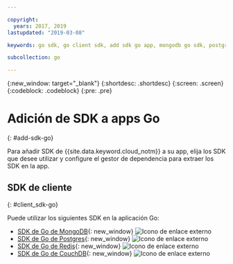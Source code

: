 ```yaml
---

copyright:
  years: 2017, 2019
lastupdated: "2019-03-08"

keywords: go sdk, go client sdk, add sdk go app, mongodb go sdk, postgres go sdk, redis go sdk, couchdb go sdk

subcollection: go

---
```


{:new_window: target="_blank"}
{:shortdesc: .shortdesc}
{:screen: .screen}
{:codeblock: .codeblock}
{:pre: .pre}

#  Adición de SDK a apps Go
{: #add-sdk-go}

Para añadir SDK de {{site.data.keyword.cloud_notm}} a su app, elija los SDK que desee utilizar y configure el gestor de dependencia para extraer los SDK en la app.

## SDK de cliente
{: #client_sdk-go}

Puede utilizar los siguientes SDK en la aplicación Go:
* [SDK de Go de MongoDB](https://github.com/mongodb/mongo-go-driver){: new_window} ![Icono de enlace externo](../icons/launch-glyph.svg "Icono de enlace externo")
* [SDK de Go de Postgres](https://github.com/lib/pq){: new_window} ![Icono de enlace externo](../icons/launch-glyph.svg "Icono de enlace externo")
* [SDK de Go de Redis](https://github.com/go-redis/redis){: new_window} ![Icono de enlace externo](../icons/launch-glyph.svg "Icono de enlace externo")
* [SDK de Go de CouchDB](https://github.com/leesper/couchdb-golang){: new_window} ![Icono de enlace externo](../icons/launch-glyph.svg "Icono de enlace externo")

<!--
## Services
{: #services}

* [Watson Go SDK ![External link icon](../icons/launch-glyph.svg "External link icon")](https://github.com/watson-developer-cloud/go-sdk)
-->

